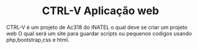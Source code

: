 <h1 align = "center">CTRL-V Aplicação web </h1>

CTRL-V é um projeto de Ac318 do INATEL o qual deve se criar um projeto web
O qual será um site para guardar scripts ou pequenos codigos usando php,bootstrap,css e html.
